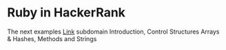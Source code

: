 # Ruby in HackerRank

The next examples [Link](https://bitbucket.org/antonmor/hackerrank/src/master/) subdomain Introduction, Control Structures Arrays & Hashes, Methods and Strings 